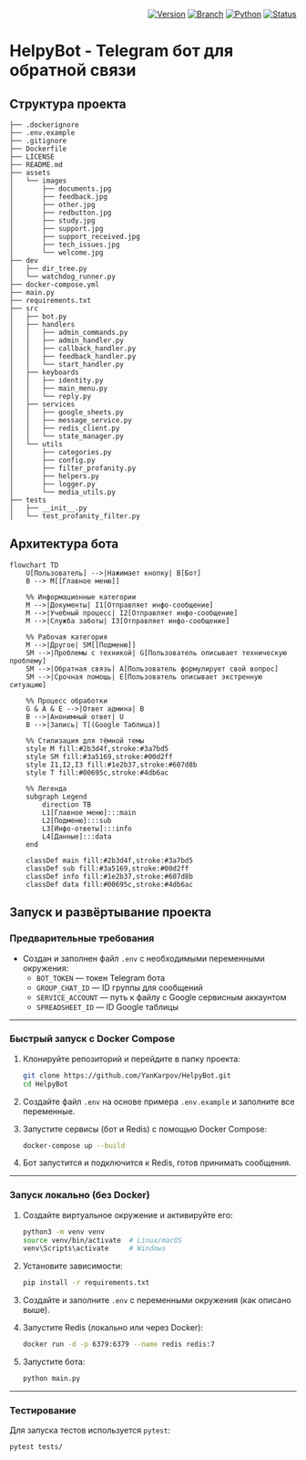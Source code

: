 <div align="right">
  
[![Version](https://img.shields.io/badge/version-v0.1.0--alpha-orange)](https://github.com/YanKarpov/HelpyBot/releases)
[![Branch](https://img.shields.io/badge/branch-main-blue)](https://github.com/YanKarpov/HelpyBot)
[![Python](https://img.shields.io/badge/python-3.13%2B-blue)](.)
[![Status](https://img.shields.io/badge/status-alpha-orange)](.)

</div>

# HelpyBot - Telegram бот для обратной связи


## Структура проекта
```
├── .dockerignore
├── .env.example
├── .gitignore
├── Dockerfile
├── LICENSE
├── README.md
├── assets
│   └── images
│       ├── documents.jpg
│       ├── feedback.jpg
│       ├── other.jpg
│       ├── redbutton.jpg
│       ├── study.jpg
│       ├── support.jpg
│       ├── support_received.jpg
│       ├── tech_issues.jpg
│       └── welcome.jpg
├── dev
│   ├── dir_tree.py
│   └── watchdog_runner.py
├── docker-compose.yml
├── main.py
├── requirements.txt
├── src
│   ├── bot.py
│   ├── handlers
│   │   ├── admin_commands.py
│   │   ├── admin_handler.py
│   │   ├── callback_handler.py
│   │   ├── feedback_handler.py
│   │   └── start_handler.py
│   ├── keyboards
│   │   ├── identity.py
│   │   ├── main_menu.py
│   │   └── reply.py
│   ├── services
│   │   ├── google_sheets.py
│   │   ├── message_service.py
│   │   ├── redis_client.py
│   │   └── state_manager.py
│   └── utils
│       ├── categories.py
│       ├── config.py
│       ├── filter_profanity.py
│       ├── helpers.py
│       ├── logger.py
│       └── media_utils.py
├── tests
│   ├── __init__.py
│   └── test_profanity_filter.py
```
## Архитектура бота

```mermaid
flowchart TD
    U[Пользователь] -->|Нажимает кнопку| B[Бот]
    B --> M[[Главное меню]]
    
    %% Информационные категории
    M -->|Документы| I1[Отправляет инфо-сообщение]
    M -->|Учебный процесс| I2[Отправляет инфо-сообщение]
    M -->|Служба заботы| I3[Отправляет инфо-сообщение]
    
    %% Рабочая категория
    M -->|Другое| SM[[Подменю]]
    SM -->|Проблемы с техникой| G[Пользователь описывает техническую проблему]
    SM -->|Обратная связь| A[Пользователь формулирует свой вопрос]
    SM -->|Срочная помощь| E[Пользователь описывает экстренную ситуацию]
    
    %% Процесс обработки
    G & A & E -->|Ответ админа| B
    B -->|Анонимный ответ| U
    B -->|Запись| T[(Google Таблица)]
    
    %% Стилизация для тёмной темы
    style M fill:#2b3d4f,stroke:#3a7bd5
    style SM fill:#3a5169,stroke:#00d2ff
    style I1,I2,I3 fill:#1e2b37,stroke:#607d8b
    style T fill:#00695c,stroke:#4db6ac
    
    %% Легенда
    subgraph Legend
        direction TB
        L1[Главное меню]:::main
        L2[Подменю]:::sub
        L3[Инфо-ответы]:::info
        L4[Данные]:::data
    end
    
    classDef main fill:#2b3d4f,stroke:#3a7bd5
    classDef sub fill:#3a5169,stroke:#00d2ff
    classDef info fill:#1e2b37,stroke:#607d8b
    classDef data fill:#00695c,stroke:#4db6ac
```
## Запуск и развёртывание проекта

### Предварительные требования

- Создан и заполнен файл `.env` с необходимыми переменными окружения:
  - `BOT_TOKEN` — токен Telegram бота
  - `GROUP_CHAT_ID` — ID группы для сообщений
  - `SERVICE_ACCOUNT` — путь к файлу с Google сервисным аккаунтом
  - `SPREADSHEET_ID` — ID Google таблицы

---

### Быстрый запуск с Docker Compose

1. Клонируйте репозиторий и перейдите в папку проекта:

    ```bash
    git clone https://github.com/YanKarpov/HelpyBot.git
    cd HelpyBot
    ```

2. Создайте файл `.env` на основе примера `.env.example` и заполните все переменные.

3. Запустите сервисы (бот и Redis) с помощью Docker Compose:

    ```bash
    docker-compose up --build
    ```

4. Бот запустится и подключится к Redis, готов принимать сообщения.

---

### Запуск локально (без Docker)

1. Создайте виртуальное окружение и активируйте его:

    ```bash
    python3 -m venv venv
    source venv/bin/activate  # Linux/macOS
    venv\Scripts\activate     # Windows
    ```

2. Установите зависимости:

    ```bash
    pip install -r requirements.txt
    ```

3. Создайте и заполните `.env` с переменными окружения (как описано выше).

4. Запустите Redis (локально или через Docker):

    ```bash
    docker run -d -p 6379:6379 --name redis redis:7
    ```

5. Запустите бота:

    ```bash
    python main.py
    ```

---

### Тестирование

Для запуска тестов используется `pytest`:

```bash
pytest tests/
